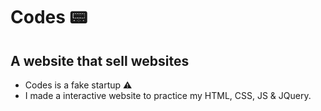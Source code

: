 ﻿# Codes 📟
 
 ## A website that sell websites 
 
 * Codes is a fake startup ⚠️
 * I made a interactive website to practice my HTML, CSS, JS & JQuery.
 
